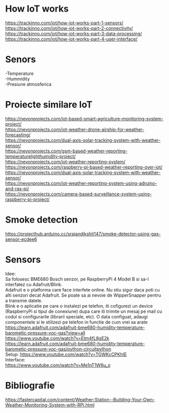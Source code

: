 # How IoT works
https://trackinno.com/iot/how-iot-works-part-1-sensors/<br>
https://trackinno.com/iot/how-iot-works-part-2-connectivity/<br>
https://trackinno.com/iot/how-iot-works-part-3-data-processing/<br>
https://trackinno.com/iot/how-iot-works-part-4-user-interface/<br>

# Senors
-Temperature<br>
-Hummidity<br>
-Presiune atmosferica

# Proiecte similare IoT
https://nevonprojects.com/iot-based-smart-agriculture-monitoring-system-project/<br>
https://nevonprojects.com/iot-weather-drone-airship-for-weather-forecasting/<br>
https://nevonprojects.com/dual-axis-solar-tracking-system-with-weather-sensor/<br>
https://nevonprojects.com/gsm-based-weather-reporting-temperaturelighthumidity-project/<br>
https://nevonprojects.com/iot-weather-reporting-system/<br>
https://nevonprojects.com/raspberry-pi-based-weather-reporting-over-iot/<br>
https://nevonprojects.com/dual-axis-solar-tracking-system-with-weather-sensor/<br>
https://nevonprojects.com/iot-weather-reporting-system-using-adruino-and-ras-pi/<br>
https://nevonprojects.com/camera-based-surveillance-system-using-raspberry-pi-project/<br>


# Smoke detection
https://projecthub.arduino.cc/srajandikshit147/smoke-detector-using-gas-sensor-ecdee6<br>

# Sensors

Idee: <br>
Sa folosesc BME680 Bosch senzor, pe RaspberryPi 4 Model B si sa-l interfatez cu Adafruit/Blink.<br>
Adafruit e o platforma care face interfete online. Nu stiu sigur daca poti cu alti senzori decat Adafruit. Se poate sa ai nevoie de WipperSnapper pentru a transmie datele. <br>
Blink e o aplicatie pe care o instalezi pe telefon, iti cofigurezi un device (RaspberryPi si tipul de conexiune) dupa care iti trimite un mesaj pe mail cu codul si configurarile (librarii speciale, etc). O data configuat, adaugi componentele si le stilizezi pe telefon in functie de cum vrei sa arate<br>
https://learn.adafruit.com/adafruit-bme680-humidity-temperature-barometic-pressure-voc-gas?view=all<br>
https://www.youtube.com/watch?v=Etm4fL8gE2k<br>
https://learn.adafruit.com/adafruit-bme680-humidity-temperature-barometic-pressure-voc-gas/python-circuitpython<br>
Setup: https://www.youtube.com/watch?v=TGWKcCPKhIE<br>
Interface:<br>
https://www.youtube.com/watch?v=Me1nT1W6u_o<br>

# Bibliografie

https://fastercapital.com/content/Weather-Station--Building-Your-Own-Weather-Monitoring-System-with-RPi.html<br>



